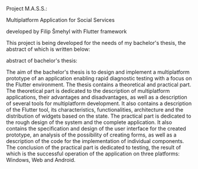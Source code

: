 Project M.A.S.S.:

Multiplatform Application for Social Services

developed by Filip Šmehyl with Flutter framework


This project is being developed for the needs of my bachelor's thesis, the abstract of which is written below:


abstract of bachelor's thesis:

The aim of the bachelor's thesis is to design and implement a multiplatform prototype of an application enabling rapid diagnostic testing with a focus on the Flutter environment. The thesis contains a theoretical and practical part. The theoretical part is dedicated to the description of multiplatform applications, their advantages and disadvantages, as well as a description of several tools for multiplatform development. It also contains a description of the Flutter tool, its characteristics, functionalities, architecture and the distribution of widgets based on the state. The practical part is dedicated to the rough design of the system and the complete application. It also contains the specification and design of the user interface for the created prototype, an analysis of the possibility of creating forms, as well as a description of the code for the implementation of individual components. The conclusion of the practical part is dedicated to testing, the result of which is the successful operation of the application on three platforms: Windows, Web and Android.
